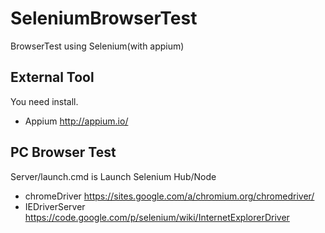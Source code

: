 SeleniumBrowserTest
===================

BrowserTest using Selenium(with appium)

External Tool
-------------------
You need install.

- Appium http://appium.io/

PC Browser Test 
-------------------

Server/launch.cmd is Launch Selenium Hub/Node

- chromeDriver https://sites.google.com/a/chromium.org/chromedriver/
- IEDriverServer https://code.google.com/p/selenium/wiki/InternetExplorerDriver
